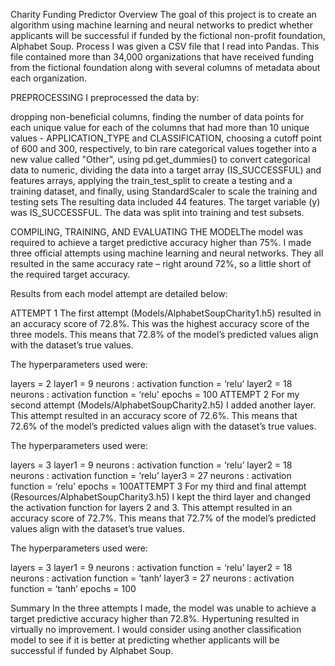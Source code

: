 Charity Funding Predictor
Overview
The goal of this project is to create an algorithm using machine learning and neural networks to predict whether applicants will be successful if funded by the fictional non-profit foundation, Alphabet Soup.
Process
I was given a CSV file that I read into Pandas. This file contained more than 34,000 organizations that have received funding from the fictional foundation along with several columns of metadata about each organization.

PREPROCESSING
I preprocessed the data by:

dropping non-beneficial columns,
finding the number of data points for each unique value for each of the columns that had more than 10 unique values - APPLICATION_TYPE and CLASSIFICATION,
choosing a cutoff point of 600 and 300, respectively, to bin rare categorical values together into a new value called "Other",
using pd.get_dummies() to convert categorical data to numeric,
dividing the data into a target array (IS_SUCCESSFUL) and features arrays,
applying the train_test_split to create a testing and a training dataset,
and finally, using StandardScaler to scale the training and testing sets
The resulting data included 44 features. The target variable (y) was IS_SUCCESSFUL. The data was split into training and test subsets.

COMPILING, TRAINING, AND EVALUATING THE MODELThe model was required to achieve a target predictive accuracy higher than 75%. I made three official attempts using machine learning and neural networks. They all resulted in the same accuracy rate – right around 72%, so a little short of the required target accuracy.

Results from each model attempt are detailed below:

ATTEMPT 1
The first attempt (Models/AlphabetSoupCharity1.h5) resulted in an accuracy score of 72.8%. This was the highest accuracy score of the three models. This means that 72.8% of the model’s predicted values align with the dataset’s true values.

The hyperparameters used were:

layers = 2
layer1 = 9 neurons : activation function = ‘relu’
layer2 = 18 neurons : activation function = ‘relu'
epochs = 100
ATTEMPT 2
For my second attempt (Models/AlphabetSoupCharity2.h5) I added another layer. This attempt resulted in an accuracy score of 72.6%. This means that 72.6% of the model’s predicted values align with the dataset’s true values.

The hyperparameters used were:

layers = 3
layer1 = 9 neurons : activation function = ‘relu’
layer2 = 18 neurons : activation function = ‘relu’
layer3 = 27 neurons : activation function = ‘relu’
epochs = 100ATTEMPT 3
For my third and final attempt (Resources/AlphabetSoupCharity3.h5) I kept the third layer and changed the activation function for layers 2 and 3. This attempt resulted in an accuracy score of 72.7%. This means that 72.7% of the model’s predicted values align with the dataset’s true values.

The hyperparameters used were:

layers = 3
layer1 = 9 neurons : activation function = ‘relu’
layer2 = 18 neurons : activation function = ‘tanh’
layer3 = 27 neurons : activation function = ‘tanh’
epochs = 100

Summary
In the three attempts I made, the model was unable to achieve a target predictive accuracy higher than 72.8%. Hypertuning resulted in virtually no improvement. I would consider using another classification model to see if it is better at predicting whether applicants will be successful if funded by Alphabet Soup.